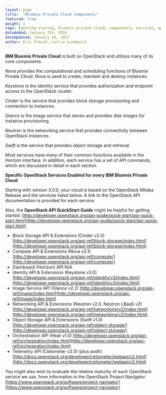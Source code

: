 ```yaml
---
layout: page
title:  "Bluemix Private Cloud Components"
featured: true
weight: 1
tags: [getting started, bluemix private cloud, components, services, api]
dateAdded: January 7th, 2016
dateUpdated: January 24, 2017
author: Eric French, Leslie Lundquist
---
```


**IBM Bluemix Private Cloud** is built on OpenStack and utilizes many of its core components.

_Nova_ provides the computational and scheduling functions of Bluemix Private Cloud.  Nova is used to create, maintain and destroy instances.

_Keystone_ is the identity service that provides authorization and endpoint access to the OpenStack cluster.

_Cinder_ is the service that provides block storage provisioning and connection to instances.

_Glance_ is the image service that stores and provides disk images for instance provisioning.

_Neutron_ is the networking service that provides connectivity between OpenStack instances.

_Swift_ is the service that provides object storage and retrieval.

Most services have many of their common functions available in the Horizon interface.  In addition, each service has a set of API commands, which are discussed in detail in each section.

**Specific OpenStack Services Enabled for every IBM Bluemix Private Cloud**

Starting with version 3.0.0, your cloud is based on the OpenStack Mitaka Release and the services listed below. A link to the OpenStack API documentation is provided for each service.

Also, the **OpenStack API QuickStart Guide** might be helpful for getting started: [http://developer.openstack.org/api-guide/quick-start/api-quick-start.html](http://developer.openstack.org/api-guide/quick-start/api-quick-start.html)

 * Block Storage API & Extensions (Cinder v2.0) [http://developer.openstack.org/api-ref/block-storage/index.html](http://developer.openstack.org/api-ref/block-storage/index.html)
 * Compute API & Extensions (Nova v2.1) [http://developer.openstack.org/api-ref/compute/](http://developer.openstack.org/api-ref/compute/)
 * Dashboard (Horizon) API N/A
 * Identity API & Extensions (Keystone v3.0) [http://developer.openstack.org/api-ref/identity/v3/index.html](http://developer.openstack.org/api-ref/identity/v3/index.html)
 * Image Service API (Glance v2.2) [http://developer.openstack.org/api-ref/image/index.html](http://developer.openstack.org/api-ref/image/index.html)
 * Networking API & Extensions (Neutron v2.0, Neutron LBaaS v2) [http://developer.openstack.org/api-ref/networking/v2/index.html](http://developer.openstack.org/api-ref/networking/v2/index.html)
 * Object Storage API & Extensions (Swift v1.0) [http://developer.openstack.org/api-ref/object-storage/](http://developer.openstack.org/api-ref/object-storage/)
 * Orchestration API (Heat v1.0) [http://developer.openstack.org/api-ref/orchestration/index.html](http://developer.openstack.org/api-ref/orchestration/index.html)
 * Telemetry API (Ceilometer v2.0) (plus aodh) [http://docs.openstack.org/developer/ceilometer/webapi/v2.html](http://docs.openstack.org/developer/ceilometer/webapi/v2.html)

You might also wish to evaluate the relative maturity of each OpenStack service we use, from information in the OpenStack Project Navigator. [https://www.openstack.org/software/project-navigator](https://www.openstack.org/software/project-navigator)
